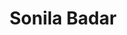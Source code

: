 ---
path: '/team/sonila-badar'
title: 'Sonila Badar'
image: '/team/sonila-badar.jpg'
jobtitle: 'Co-President'
email: 'sonila.badar@mail.utoronto.ca'
linkedinurl: 'https://www.linkedin.com/in/sonila-badar/'
subteam: 'Co-Presidents'
---